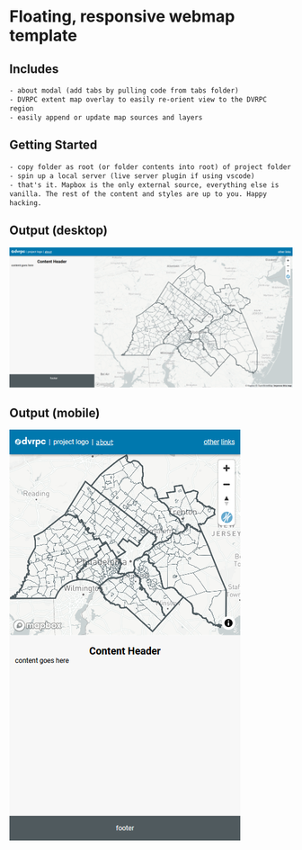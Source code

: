 # Floating, responsive webmap template


## Includes
    - about modal (add tabs by pulling code from tabs folder)
    - DVRPC extent map overlay to easily re-orient view to the DVRPC region
    - easily append or update map sources and layers

## Getting Started
    - copy folder as root (or folder contents into root) of project folder
    - spin up a local server (live server plugin if using vscode)
    - that's it. Mapbox is the only external source, everything else is vanilla. The rest of the content and styles are up to you. Happy hacking. 

## Output (desktop)
![desktop screenshot](./desktop.png)

## Output (mobile)
![mobile screenshot](./mobile.png)